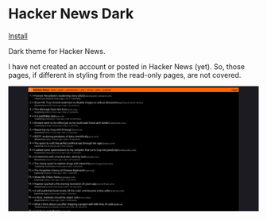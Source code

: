 # Hacker News Dark

[Install](https://github.com/aruncveli/userstyles/raw/main/hackernews/hackernews.user.styl)

Dark theme for Hacker News.

I have not created an account or posted in Hacker News (yet). So, those pages,
if different in styling from the read-only pages, are not covered.

![Screenshot of Hacker News](screenshot.png)
